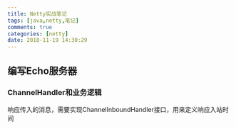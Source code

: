 ```yaml
---
title: Netty实战笔记
tags: [java,netty,笔记]
comments: true
categories: [netty]
date: 2018-11-19 14:30:29
---
```

## 编写Echo服务器
### ChannelHandler和业务逻辑
响应传入的消息，需要实现ChannelInboundHandler接口，用来定义响应入站时间